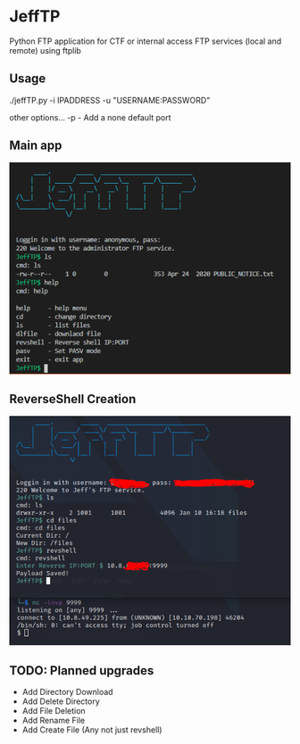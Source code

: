 # JeffTP
Python FTP application for CTF or internal access FTP services (local and remote) using ftplib

## Usage
./jeffTP.py -i IPADDRESS -u "USERNAME:PASSWORD"

other options...
-p - Add a none default port

## Main app
![](/assets/Capture.PNG)

## ReverseShell Creation
![](/assets/revshell.png)


## TODO: Planned upgrades
* Add Directory Download
* Add Delete Directory
* Add File Deletion
* Add Rename File
* Add Create File (Any not just revshell)
